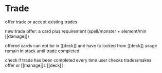 # Trade
offer trade or accept existing trades

new trade offer: a card plus requirement (spell/monster + element/min [[damage]])

offered cards can not be in [[deck]] and have to locked from [[deck]] usage
remain in stack until trade completed

check if trade has been completed every time user checks trades/makes offer or [[manage]]s [[deck]]